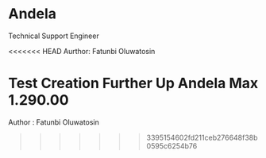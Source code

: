 # Andela
Technical Support Engineer

<<<<<<< HEAD
Aurthor: Fatunbi Oluwatosin 

Test Creation 
Further Up 
Andela Max 1.290.00
=======
Author : Fatunbi Oluwatosin
>>>>>>> 3395154602fd211ceb276648f38b0595c6254b76
